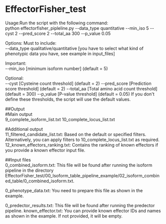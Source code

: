 # EffectorFisher_test

Usage:Run the script with the following command:<br>
python effectorfisher_pipleline.py --data_type quantitative --min_iso 5 --cyst 2 --pred_score 2 --total_aa 300 --p_value 0.05

Options:
Must to include:<br>
--data_type qualitative/quantitative [you have to select what kind of phenotypic data you have, see example in input_files]

Important:<br>
--min_iso [minimum isoform number] (default = 5)

Optional:<br>
--cyst [Cysteine count threshold] (default = 2)
--pred_score [Prediction score threshold] (default = 2)
--total_aa [Total amino acid count threshold] (default = 300)
--p_value [P-value threshold] (default = 0.05)
If you don't define these thresholds, the script will use the default values.

##Output<br>
#Main output<br>
9_complete_isoform_list.txt
10_complete_locus_list.txt

#Additional output<br>
11_filtered_candidate_list.txt: Based on the default or specified filters. Alternatively, you can apply filters to 10_complete_locus_list.txt as required.
12_known_effectors_ranking.txt: Contains the ranking of known effectors if you provide a known effector input file.

##Input files<br>
0_combined_isoform.txt: This file will be found after running the isoform pipeline in the directory EffectorFisher_test/00_Isoform_table_pipeline_example/02_isoform_combined_table/0_combined_isoform.txt.

0_phenotype_data.txt: You need to prepare this file as shown in the example.

0_predector_results.txt: This file will be found after running the predector pipeline.
known_effector.txt: You can provide known effector IDs and names as shown in the example. If not provided, it will be empty.
